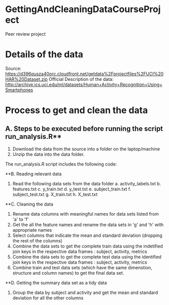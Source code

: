 # GettingAndCleaningDataCourseProject
Peer review project 

# Details of the data

Source: https://d396qusza40orc.cloudfront.net/getdata%2Fprojectfiles%2FUCI%20HAR%20Dataset.zip
Official Description of the data: http://archive.ics.uci.edu/ml/datasets/Human+Activity+Recognition+Using+Smartphones

# Process to get and clean the data

## A. Steps to be executed before running the script run_analysis.R**
1. Download the data from the source into a folder on the laptop/machine
2. Unzip the data into the data folder.

The run_analysis.R script includes the following code:

**B. Reading relevant data
1. Read the following data sets from the data folder
    a. activity_labels.txt
    b. features.txt
    c. y_train.txt
    d. y_test.txt
    e. subject_train.txt
    f. subject_test.txt
    g. X_train.txt
    h. X_test.txt

**C. Cleaning the data
1. Rename data columns with meaningful names for data sets listed from 'a' to 'f'
2. Get the all the feature names and rename the data sets in 'g' and 'h' with appropriate names
3. Select columns that indicate the mean and standard deviation (dropping the rest of the columns)
4. Combine the data sets to get the complete train data using the indetified join keys in the respective data frames : subject, activity, metrics
5. Combine the data sets to get the complete test data  using the identified join keys in the respective data frames : subject, activity, metrics
6. Combine train and test data sets (which have the same dimenstion, structure and column names) to get the final data set.
   
**D. Getting the summary data set as a tidy data
1. Group the data by subject and activity and get the mean and standard deviation for all the other columns




